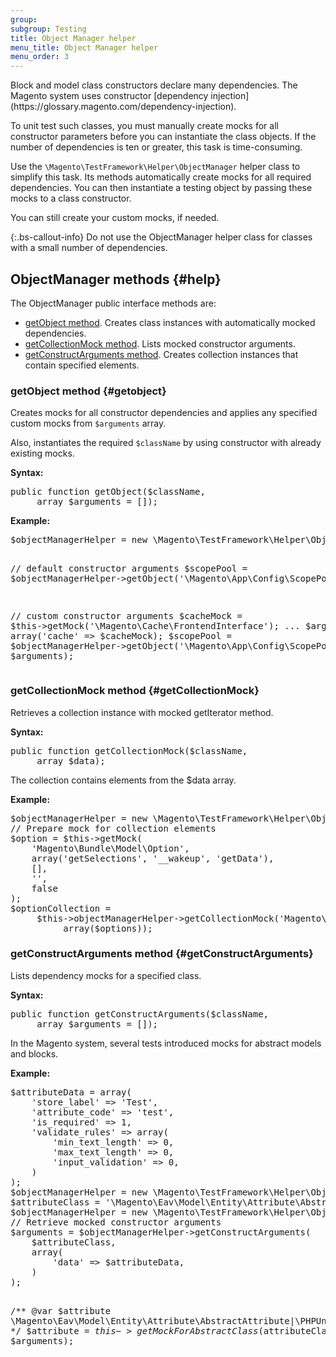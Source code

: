 ```yaml
---
group:
subgroup: Testing
title: Object Manager helper
menu_title: Object Manager helper
menu_order: 3
---
```


<p>Block and model class constructors declare many dependencies. The Magento system uses constructor [dependency injection](https://glossary.magento.com/dependency-injection).</p>
<p>To unit test such classes, you must manually create mocks for all constructor parameters before you can instantiate the class objects. If the number of dependencies is ten or greater, this task is time-consuming.</p>
<p>Use the <code>\Magento\TestFramework\Helper\ObjectManager</code> helper class to simplify this task. Its methods automatically create mocks for all required dependencies. You can then instantiate a testing object by passing these mocks to a class constructor.</p>
<p>You can still create your custom mocks, if needed.</p>
 {:.bs-callout-info}
Do not use the ObjectManager helper class for classes with a small number of dependencies.

## ObjectManager methods {#help}

The ObjectManager public interface methods are:

-  [getObject method](#getobject). Creates class instances with automatically mocked dependencies.
-  [getCollectionMock method](#getCollectionMock). Lists mocked constructor arguments.
-  [getConstructArguments method](#getConstructArguments). Creates collection instances that contain specified elements.

### getObject method {#getobject}

<p>Creates mocks for all constructor dependencies and applies any specified custom mocks from <code>$arguments</code> array.</p>
<p>Also, instantiates the required <code>$className</code> by using constructor with already existing mocks.</p>
<p><b>Syntax:</b></p>
<pre>
public function getObject($className,
     array $arguments = []);
</pre>
<p><b>Example:</b></p>
<pre>
$objectManagerHelper = new \Magento\TestFramework\Helper\ObjectManager($this);

// default constructor arguments
$scopePool = $objectManagerHelper->getObject('\Magento\App\Config\ScopePool');

// custom constructor arguments
$cacheMock = $this->getMock('\Magento\Cache\FrontendInterface');
...
$arguments = array('cache' => $cacheMock);
$scopePool = $objectManagerHelper->getObject('\Magento\App\Config\ScopePool',
     $arguments);
</pre>

### getCollectionMock method {#getCollectionMock}

<p>Retrieves a collection instance with mocked getIterator method.</p>
<p><b>Syntax:</b></p>
<pre>
public function getCollectionMock($className,
     array $data);
</pre>
<p>The collection contains elements from the $data array.</p>
<p><b>Example:</b></p>
<pre>
$objectManagerHelper = new \Magento\TestFramework\Helper\ObjectManager($this);
// Prepare mock for collection elements
$option = $this->getMock(
    'Magento\Bundle\Model\Option',
    array('getSelections', '__wakeup', 'getData'),
    [],
    '',
    false
);
$optionCollection =
     $this->objectManagerHelper->getCollectionMock('Magento\Bundle\Model\Resource\Option\Collection',
          array($options));
</pre>

### getConstructArguments method {#getConstructArguments}

<p>Lists dependency mocks for a specified class.</p>
<p><b>Syntax:</b></p>
<pre>
public function getConstructArguments($className,
     array $arguments = []);
</pre>
<p>In the Magento system, several tests introduced mocks for abstract models and blocks.</p>
<p><b>Example:</b></p>
<pre>
$attributeData = array(
    'store_label' => 'Test',
    'attribute_code' => 'test',
    'is_required' => 1,
    'validate_rules' => array(
        'min_text_length' => 0,
        'max_text_length' => 0,
        'input_validation' => 0,
    )
);
$objectManagerHelper = new \Magento\TestFramework\Helper\ObjectManager($this);
$attributeClass = '\Magento\Eav\Model\Entity\Attribute\AbstractAttribute';
$objectManagerHelper = new \Magento\TestFramework\Helper\ObjectManager($this);
// Retrieve mocked constructor arguments
$arguments = $objectManagerHelper->getConstructArguments(
    $attributeClass,
    array(
        'data' => $attributeData,
    )
);

/** @var $attribute \Magento\Eav\Model\Entity\Attribute\AbstractAttribute|\PHPUnit\Framework\MockObject\MockObject */
$attribute = $this->getMockForAbstractClass($attributeClass,
    $arguments);
</pre>

